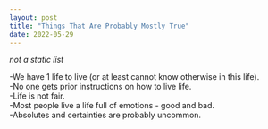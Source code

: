 ```yaml
---
layout: post
title: "Things That Are Probably Mostly True"
date: 2022-05-29
---
```


*not a static list*

-We have 1 life to live (or at least cannot know otherwise in this life).  
-No one gets prior instructions on how to live life.  
-Life is not fair.  
-Most people live a life full of emotions - good and bad.  
-Absolutes and certainties are probably uncommon.  
